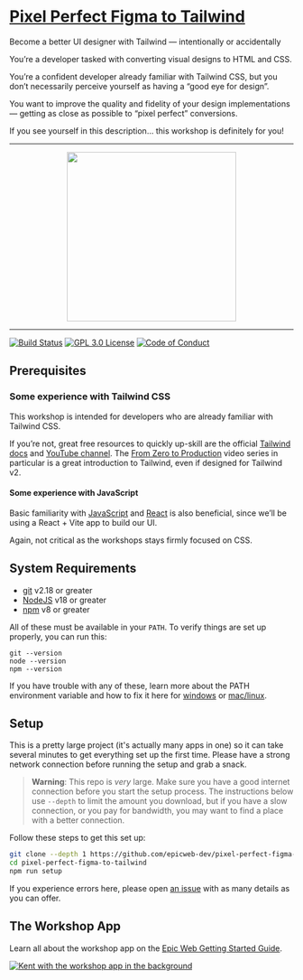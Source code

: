 # [Pixel Perfect Figma to Tailwind](https://www.epicweb.dev/workshops)

Become a better UI designer with Tailwind — intentionally or accidentally

You’re a developer tasked with converting visual designs to HTML and CSS.

You’re a confident developer already familiar with Tailwind CSS, but you don’t
necessarily perceive yourself as having a “good eye for design”.

You want to improve the quality and fidelity of your design implementations —
getting as close as possible to “pixel perfect” conversions.

If you see yourself in this description… this workshop is definitely for you!

---

<div align="center">
  <a
    alt="Epic Web logo with the words Deployed Version"
    href="https://epicweb-dev-pixel-perfect-figma-to-tailwind.fly.dev/"
  >
    <img
      width="300px"
      src="https://github-production-user-asset-6210df.s3.amazonaws.com/1500684/254000390-447a3559-e7b9-4918-947a-1b326d239771.png"
    />
  </a>
</div>

<hr />

<!-- prettier-ignore-start -->
[![Build Status][build-badge]][build]
[![GPL 3.0 License][license-badge]][license]
[![Code of Conduct][coc-badge]][coc]
<!-- prettier-ignore-end -->

## Prerequisites

### Some experience with Tailwind CSS

This workshop is intended for developers who are already familiar with Tailwind
CSS.

If you’re not, great free resources to quickly up-skill are the official
[Tailwind docs](https://tailwindcss/com) and
[YouTube channel](https://youtube.com/tailwindlabs). The
[From Zero to Production](https://www.youtube.com/playlist?list=PL5f_mz_zU5eXWYDXHUDOLBE0scnuJofO0)
video series in particular is a great introduction to Tailwind, even if designed
for Tailwind v2.

#### Some experience with JavaScript

Basic familiarity with
[JavaScript](https://kentcdodds.com/blog/javascript-to-know-for-react) and
[React](https://egghead.io/courses/the-beginner-s-guide-to-react) is also
beneficial, since we’ll be using a React + Vite app to build our UI.

Again, not critical as the workshops stays firmly focused on CSS.

## System Requirements

- [git][git] v2.18 or greater
- [NodeJS][node] v18 or greater
- [npm][npm] v8 or greater

All of these must be available in your `PATH`. To verify things are set up
properly, you can run this:

```shell
git --version
node --version
npm --version
```

If you have trouble with any of these, learn more about the PATH environment
variable and how to fix it here for [windows][win-path] or
[mac/linux][mac-path].

## Setup

This is a pretty large project (it's actually many apps in one) so it can take
several minutes to get everything set up the first time. Please have a strong
network connection before running the setup and grab a snack.

> **Warning**: This repo is _very_ large. Make sure you have a good internet
> connection before you start the setup process. The instructions below use
> `--depth` to limit the amount you download, but if you have a slow connection,
> or you pay for bandwidth, you may want to find a place with a better
> connection.

Follow these steps to get this set up:

```sh nonumber
git clone --depth 1 https://github.com/epicweb-dev/pixel-perfect-figma-to-tailwind.git
cd pixel-perfect-figma-to-tailwind
npm run setup
```

If you experience errors here, please open [an issue][issue] with as many
details as you can offer.

## The Workshop App

Learn all about the workshop app on the
[Epic Web Getting Started Guide](https://www.epicweb.dev/get-started).

[![Kent with the workshop app in the background](https://github-production-user-asset-6210df.s3.amazonaws.com/1500684/280407082-0e012138-e01d-45d5-abf2-86ffe5d03c69.png)](https://www.epicweb.dev/get-started)

<!-- prettier-ignore-start -->
[npm]: https://www.npmjs.com/
[node]: https://nodejs.org
[git]: https://git-scm.com/
[build-badge]: https://img.shields.io/github/actions/workflow/status/epicweb-dev/pixel-perfect-figma-to-tailwind/validate.yml?branch=main&logo=github&style=flat-square
[build]: https://github.com/epicweb-dev/pixel-perfect-figma-to-tailwind/actions?query=workflow%3Avalidate
[license-badge]: https://img.shields.io/badge/license-GPL%203.0%20License-blue.svg?style=flat-square
[license]: https://github.com/epicweb-dev/pixel-perfect-figma-to-tailwind/blob/main/LICENSE
[coc-badge]: https://img.shields.io/badge/code%20of-conduct-ff69b4.svg?style=flat-square
[coc]: https://kentcdodds.com/conduct
[win-path]: https://www.howtogeek.com/118594/how-to-edit-your-system-path-for-easy-command-line-access/
[mac-path]: http://stackoverflow.com/a/24322978/971592
[issue]: https://github.com/epicweb-dev/pixel-perfect-figma-to-tailwind/issues/new
<!-- prettier-ignore-end -->
